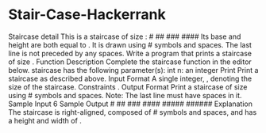 # Stair-Case-Hackerrank
Staircase detail  This is a staircase of size :     #   ##  ### #### Its base and height are both equal to . It is drawn using # symbols and spaces. The last line is not preceded by any spaces.  Write a program that prints a staircase of size .  Function Description  Complete the staircase function in the editor below.  staircase has the following parameter(s):  int n: an integer Print  Print a staircase as described above.  Input Format  A single integer, , denoting the size of the staircase.  Constraints   .  Output Format  Print a staircase of size  using # symbols and spaces.  Note: The last line must have  spaces in it.  Sample Input  6  Sample Output       #     ##    ###   ####  ##### ###### Explanation  The staircase is right-aligned, composed of # symbols and spaces, and has a height and width of .
